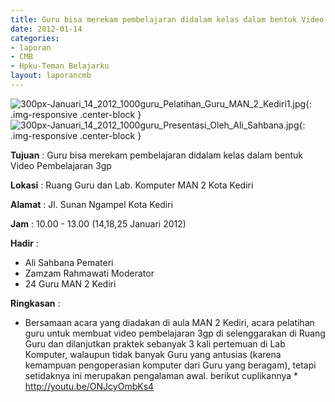 ```yaml
---
title: Guru bisa merekam pembelajaran didalam kelas dalam bentuk Video 3gp
date: 2012-01-14
categories:
- laporan
- CMB
- Hpku-Teman Belajarku
layout: laporancmb
---
```


![300px-Januari_14_2012_1000guru_Pelatihan_Guru_MAN_2_Kediri1.jpg](/uploads/300px-Januari_14_2012_1000guru_Pelatihan_Guru_MAN_2_Kediri1.jpg){: .img-responsive .center-block }
![300px-Januari_14_2012_1000guru_Presentasi_Oleh_Ali_Sahbana.jpg](/uploads/300px-Januari_14_2012_1000guru_Presentasi_Oleh_Ali_Sahbana.jpg){: .img-responsive .center-block }	
	
**Tujuan** :	Guru bisa merekam pembelajaran didalam kelas dalam bentuk Video Pembelajaran 3gp
	
**Lokasi** :	Ruang Guru dan Lab. Komputer MAN 2 Kota Kediri
	
**Alamat** : 	Jl. Sunan Ngampel Kota Kediri
	
**Jam** :	10.00 - 13.00 (14,18,25 Januari 2012)
	
**Hadir** :	
*	Ali Sahbana Pemateri
*	Zamzam Rahmawati Moderator
*	24 Guru MAN 2 Kediri

**Ringkasan** :	
*	Bersamaan acara yang diadakan di aula MAN 2 Kediri, acara pelatihan guru untuk membuat video pembelajaran 3gp di selenggarakan di Ruang Guru dan dilanjutkan praktek sebanyak 3 kali pertemuan di Lab Komputer, walaupun tidak banyak Guru yang antusias (karena kemampuan pengoperasian komputer dari Guru yang beragam), tetapi setidaknya ini merupakan pengalaman awal. berikut cuplikannya * http://youtu.be/ONJcyOmbKs4
